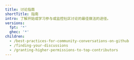 ```yaml
---
title: 讨论指南
shortTitle: 指南
intro: 了解开始或学习参与或监控社区讨论的最佳做法的途径。
versions:
  fpt: '*'
  ghec: '*'
children:
  - /best-practices-for-community-conversations-on-github
  - /finding-your-discussions
  - /granting-higher-permissions-to-top-contributors
---
```


